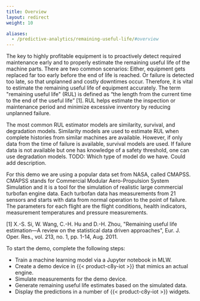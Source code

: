 ```yaml
---
title: Overview
layout: redirect
weight: 10

aliases:
  - /predictive-analytics/remaining-useful-life/#overview
---
```


The key to highly profitable equipment is to proactively detect required maintenance early and to properly estimate the remaining useful life of the machine parts. There are two common scenarios: Either, equipment gets replaced far too early before the end of life is reached. Or failure is detected too late, so that unplanned and costly downtimes occur. Therefore, it is vital to estimate the remaining useful life of equipment accurately. The term "remaining useful life" (RUL) is defined as “the length from the current time to the end of the useful life” [1]. RUL helps estimate the inspection or maintenance period and minimize excessive inventory by reducing unplanned failure.

The most common RUL estimator models are similarity, survival, and degradation models. Similarity models are used to estimate RUL when complete histories from similar machines are available. However, if only data from the time of failure is available,  survival models are used. If failure data is not available but one has knowledge of a safety threshold, one can use degradation models. TODO: Which type of model do we have. Could add description.

For this demo we are using a popular data set from NASA, called CMAPSS. CMAPSS stands for Commercial Modular Aero-Propulsion System Simulation and it is a tool for the simulation of realistic large commercial turbofan engine data. Each turbofan data has measurements from 21 sensors and starts with data from normal operation to the point of failure. The parameters for each flight are the flight conditions, health indicators, measurement temperatures and pressure measurements.


[1] X.-S. Si, W. Wang, C.-H. Hu and D.-H. Zhou, "Remaining useful life estimation—A review on the statistical data driven approaches", Eur. J. Oper. Res., vol. 213, no. 1, pp. 1-14, Aug. 2011.



To start the demo, complete the following steps:

* Train a machine learning model via a Jupyter notebook in MLW.
* Create a demo device in {{< product-c8y-iot >}} that mimics an actual engine.
* Simulate measurements for the demo device.
* Generate remaining useful life estimates based on the simulated data.
* Display the predictions in a number of {{< product-c8y-iot >}} widgets.


